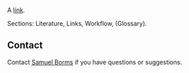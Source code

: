 
A [link](https://ssrn.com/abstract=3067734).

Sections: Literature, Links, Workflow, (Glossary).

## Contact

Contact [Samuel Borms](mailto:borms_sam@hotmail.com) if you have questions or suggestions.

